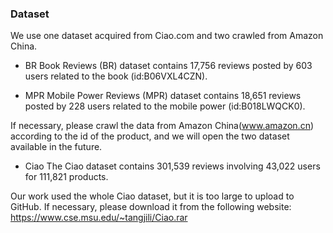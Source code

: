 ### Dataset
We use one dataset acquired from Ciao.com and two crawled from Amazon China.   

* BR
Book Reviews (BR) dataset contains 17,756 reviews posted by 603 users related to the book (id:B06VXL4CZN).  

* MPR
Mobile Power Reviews (MPR) dataset contains 18,651 reviews posted by 228 users related to the mobile power (id:B018LWQCK0).  

If necessary, please crawl the data from Amazon China(www.amazon.cn) according to the id of the product, and we will open the two dataset available in the future.

* Ciao
The Ciao dataset contains 301,539 reviews involving 43,022 users for 111,821 products.

Our work used the whole Ciao dataset, but it is too large to upload to GitHub. If necessary, please download it from the following website:  
https://www.cse.msu.edu/~tangjili/Ciao.rar

